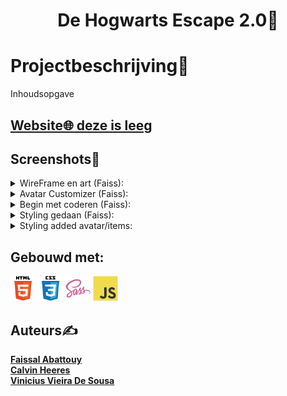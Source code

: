 <h1 align="center">De Hogwarts Escape 2.0🧙</h1>

# Projectbeschrijving📝

Inhoudsopgave

## [Website🌐 deze is leeg](<Homepage url> "Live View")

## Screenshots📸
<details>
  <summary>WireFrame en art (Faiss):</summary>

  ![Hufflepuff Sorting Hat](./screenshots/Sorting%20Hat%20Hufflepuff.png "Hufflepuff")
  ![Gryffindor Sorting Hat](./screenshots/Sorting%20Hat%20Gryffindor.png "Gryffindor")
  ![Slytherin Sorting Hat](./screenshots/Sorting%20Hat%20Slytherin.png "Slytherin")
  ![Ravenclaw Sorting Hat](./screenshots/Sorting%20Hat%20Ravenclaw.png "Ravenclaw")

</details>

<details>
  <summary>Avatar Customizer (Faiss):</summary>

  ![Avatar/items styiling jongen](./screenshots/Avatar%20customizer%201.png "Avatar/items styiling jongen")
  ![Avatar/items styiling meisje](./screenshots/Avatar%20customizer%202.png "Avatar/items styiling meisje")

</details>

<details>
  <summary>Begin met coderen (Faiss):</summary>

  ![Website background](./screenshots/Begin%20coderen.png "Website background")

</details>

<details>
  <summary>Styling gedaan (Faiss):</summary>

  ![Website styling](./screenshots/Styling%20gedaan.png "Website styling")

</details>

<details>
  <summary>Styling added avatar/items:</summary>

  ![Styling toegevoegd avatar/items](./screenshots/Styling%20toegevoegd%2C%20avatar%2Citems.png "Styling toegevoegd avatar/items")

</details>

## Gebouwd met:

<p align="left">
  <img src="https://raw.githubusercontent.com/devicons/devicon/master/icons/html5/html5-original-wordmark.svg" alt="HTML5" title="HTML5" width="40" height="40"/>
  <img src="https://raw.githubusercontent.com/devicons/devicon/master/icons/css3/css3-original-wordmark.svg" alt="CSS3" title="CSS3" width="40" height="40"/>
  <img src="https://raw.githubusercontent.com/devicons/devicon/1119b9f84c0290e0f0b38982099a2bd027a48bf1/icons/sass/sass-original.svg" alt="Sass" title="Sass" width="40" height="40"/>
  <img src="https://raw.githubusercontent.com/devicons/devicon/master/icons/javascript/javascript-original.svg" alt="JavaScript" title="JavaScript" width="40" height="40"/>
</p>
 

## Auteurs✍️

[**Faissal Abattouy**](https://github.com/Faiiss "GitHub: Faiiss")  
[**Calvin Heeres**](https://github.com/calvin-heeres "GitHub: calvin-heeres")  
[**Vinicius Vieira De Sousa**](https://github.com/viniciuseduardosousa "GitHub: viniciuseduardosousa")
